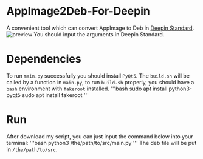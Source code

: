 # AppImage2Deb-For-Deepin
A convenient tool which can convert AppImage to Deb in [Deepin Standard](https://doc.chinauos.com/content/M7kCi3QB_uwzIp6HyF5J).
![preview](https://github.com/user-attachments/assets/80eab217-ef02-4fec-b339-38d3f11f2219)
You should input the arguments in Deepin Standard.
# Dependencies
To run `main.py` successfully you should install `PyQt5`.
The `build.sh` will be called by a function in `main.py`, to run `build.sh` properly, you should have a `bash` environment with `fakeroot` installed.
'''bash
sudo apt install python3-pyqt5
sudo apt install fakeroot
'''
# Run
After download my script, you can just input the command below into your terminal:
'''bash
python3 /the/path/to/src/main.py
'''
The deb file will be put in `/the/path/to/src`.
